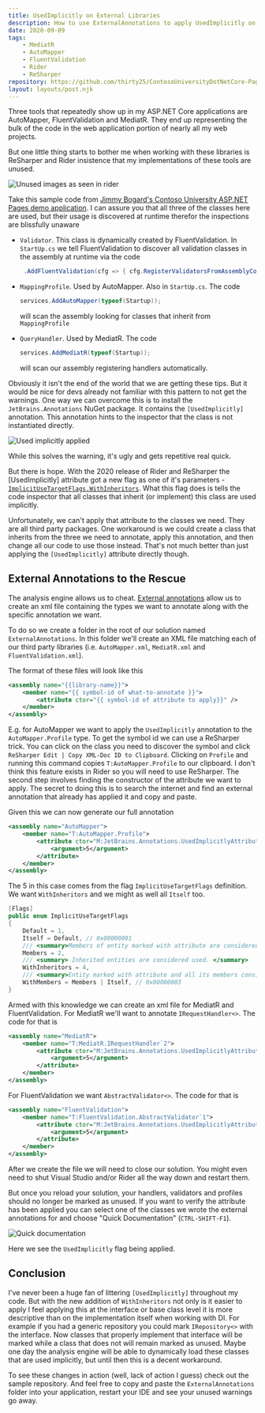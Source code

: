 ```yaml
---
title: UsedImplicitly on External Libraries
description: How to use ExternalAnnotations to apply UsedImplicitly on third party libraries in your CQRS application.
date: 2020-09-09
tags:
    - MediatR
    - AutoMapper
    - FluentValidation
    - Rider
    - ReSharper
repository: https://github.com/thirty25/ContosoUniversityDotNetCore-Pages
layout: layouts/post.njk
---
```


Three tools that repeatedly show up in my ASP.NET Core applications are AutoMapper, FluentValidation and MediatR. They
end up representing the bulk of the code in the web application portion of nearly all my web projects.

But one little thing starts to bother me when working with these libraries is ReSharper and Rider insistence that my
implementations of these tools are unused.

![Unused images as seen in rider](/posts/img/external-annotations/unused-classes.png)

Take this sample code from
[Jimmy Bogard's Contoso University ASP.NET Pages demo application](https://github.com/jbogard/ContosoUniversityDotNetCore-Pages).
I can assure you that all three of the classes here are used, but their usage is discovered at runtime therefor the
inspections are blissfully unaware

-   `Validator`. This class is dynamically created by FluentValidation. In `StartUp.cs` we tell FluentValidation to
    discover all validation classes in the assembly at runtime via the code

    ```csharp
     .AddFluentValidation(cfg => { cfg.RegisterValidatorsFromAssemblyContaining<Startup>(); });
    ```

-   `MappingProfile`. Used by AutoMapper. Also in `StartUp.cs`. The code

    ```csharp
    services.AddAutoMapper(typeof(Startup));
    ```

    will scan the assembly looking for classes that inherit from `MappingProfile`

-   `QueryHandler`. Used by MediatR. The code

    ```csharp
    services.AddMediatR(typeof(Startup));
    ```

    will scan our assembly registering handlers automatically.

Obviously it isn't the end of the world that we are getting these tips. But it would be nice for devs already not
familiar with this pattern to not get the warnings. One way we can overcome this is to install the
`JetBrains.Annotations` NuGet package. It contains the `[UsedImplicitly]` annotation. This annotation hints to the
inspector that the class is not instantiated directly.

![Used implicitly applied](/posts/img/external-annotations/used-implicitly.png)

While this solves the warning, it's ugly and gets repetitive real quick.

But there is hope. With the 2020 release of Rider and ReSharper the [UsedImplicitly] attribute got a new flag as one of
it's parameters -
[`ImplicitUseTargetFlags.WithInheritors`](https://www.jetbrains.com/help/resharper/Reference__Code_Annotation_Attributes.html#UsedImplicitlyAttribute).
What this flag does is tells the code inspector that all classes that inherit (or implement) this class are used
implicitly.

Unfortunately, we can't apply that attribute to the classes we need. They are all third party packages. One workaround
is we could create a class that inherits from the three we need to annotate, apply this annotation, and then change all
our code to use those instead. That's not much better than just applying the `[UsedImplicitly]` attribute directly
though.

## External Annotations to the Rescue

The analysis engine allows us to cheat.
[External annotations](https://www.jetbrains.com/help/resharper/Code_Analysis__External_Annotations.html) allow us to
create an xml file containing the types we want to annotate along with the specific annotation we want.

To do so we create a folder in the root of our solution named `ExternalAnnotations`. In this folder we'll create an XML
file matching each of our third party libraries (i.e. `AutoMapper.xml`, `MediatR.xml` and `FluentValidation.xml`).

The format of these files will look like this

```xml
<assembly name="{{library-name}}">
    <member name="{{ symbol-id of what-to-annotate }}">
        <attribute ctor="{{ symbol-id of attribute to apply}}" />
    </member>
</assembly>
```

E.g. for AutoMapper we want to apply the `UsedImplicitly` annotation to the `AutoMapper.Profile` type. To get the symbol
id we can use a ReSharper trick. You can click on the class you need to discover the symbol and click
`ReSharper Edit | Copy XML-Doc ID to Clipboard`. Clicking on `Profile` and running this command copies
`T:AutoMapper.Profile` to our clipboard. I don't think this feature exists in Rider so you will need to use ReSharper.
The second step involves finding the constructor of the attribute we want to apply. The secret to doing this is to
search the internet and find an external annotation that already has applied it and copy and paste.

Given this we can now generate our full annotation

```xml
<assembly name="AutoMapper">
    <member name="T:AutoMapper.Profile">
        <attribute ctor="M:JetBrains.Annotations.UsedImplicitlyAttribute.#ctor(JetBrains.Annotations.ImplicitUseTargetFlags)" >
            <argument>5</argument>
        </attribute>
    </member>
</assembly>
```

The 5 in this case comes from the flag `ImplicitUseTargetFlags` definition. We want `WithInheritors` and we might as
well all `Itself` too.

```csharp
[Flags]
public enum ImplicitUseTargetFlags
{
    Default = 1,
    Itself = Default, // 0x00000001
    /// <summary>Members of entity marked with attribute are considered used.</summary>
    Members = 2,
    /// <summary> Inherited entities are considered used. </summary>
    WithInheritors = 4,
    /// <summary>Entity marked with attribute and all its members considered used.</summary>
    WithMembers = Members | Itself, // 0x00000003
}
```

Armed with this knowledge we can create an xml file for MediatR and FluentValidation. For MediatR we'll want to annotate
`IRequestHandler<>`. The code for that is

```xml
<assembly name="MediatR">
    <member name="T:MediatR.IRequestHandler`2">
        <attribute ctor="M:JetBrains.Annotations.UsedImplicitlyAttribute.#ctor(JetBrains.Annotations.ImplicitUseTargetFlags)" >
            <argument>5</argument>
        </attribute>
    </member>
</assembly>
```

For FluentValidation we want `AbstractValidator<>`. The code for that is

```xml
<assembly name="FluentValidation">
    <member name="T:FluentValidation.AbstractValidator`1">
        <attribute ctor="M:JetBrains.Annotations.UsedImplicitlyAttribute.#ctor(JetBrains.Annotations.ImplicitUseTargetFlags)" >
            <argument>5</argument>
        </attribute>
    </member>
</assembly>
```

After we create the file we will need to close our solution. You might even need to shut Visual Studio and/or Rider all
the way down and restart them.

But once you reload your solution, your handlers, validators and profiles should no longer be marked as unused. If you
want to verify the attribute has been applied you can select one of the classes we wrote the external annotations for
and choose "Quick Documentation" (`CTRL-SHIFT-F1`).

![Quick documentation](/posts/img/external-annotations/quick-documentation.png)

Here we see the `UsedImplicitly` flag being applied.

## Conclusion

I've never been a huge fan of littering `[UsedImplicitly]` throughout my code. But with the new addition of
`WithInheritors` not only is it easier to apply I feel applying this at the interface or base class level it is more
descriptive than on the implementation itself when working with DI. For example if you had a generic repository you
could mark `IRepository<>` with the interface. Now classes that properly implement that interface will be marked while a
class that does not will remain marked as unused. Maybe one day the analysis engine will be able to dynamically load
these classes that are used implicitly, but until then this is a decent workaround.

To see these changes in action (well, lack of action I guess) check out the sample repository. And feel free to copy and
paste the `ExternalAnnotations` folder into your application, restart your IDE and see your unused warnings go away.
